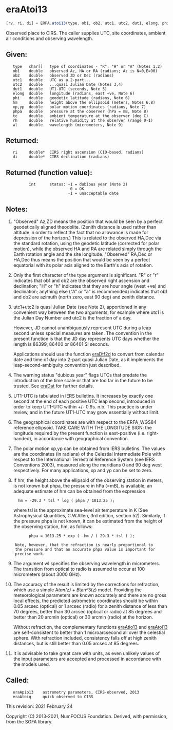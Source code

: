 # eraAtoi13

```js
[rv, ri, di] = ERFA.atoi13(type, ob1, ob2, utc1, utc2, dut1, elong, phi, hm, xp, yp, phpa, tc, rh, wl)
```

Observed place to CIRS.  The caller supplies UTC, site coordinates,
ambient air conditions and observing wavelength.

## Given:
```
   type   char[]   type of coordinates - "R", "H" or "A" (Notes 1,2)
   ob1    double   observed Az, HA or RA (radians; Az is N=0,E=90)
   ob2    double   observed ZD or Dec (radians)
   utc1   double   UTC as a 2-part...
   utc2   double   ...quasi Julian Date (Notes 3,4)
   dut1   double   UT1-UTC (seconds, Note 5)
   elong  double   longitude (radians, east +ve, Note 6)
   phi    double   geodetic latitude (radians, Note 6)
   hm     double   height above the ellipsoid (meters, Notes 6,8)
   xp,yp  double   polar motion coordinates (radians, Note 7)
   phpa   double   pressure at the observer (hPa = mB, Note 8)
   tc     double   ambient temperature at the observer (deg C)
   rh     double   relative humidity at the observer (range 0-1)
   wl     double   wavelength (micrometers, Note 9)
```

## Returned:
```
   ri     double*  CIRS right ascension (CIO-based, radians)
   di     double*  CIRS declination (radians)
```

## Returned (function value):
```
          int      status: +1 = dubious year (Note 2)
                            0 = OK
                           -1 = unacceptable date
```

## Notes:

1)  "Observed" Az,ZD means the position that would be seen by a
    perfect geodetically aligned theodolite.  (Zenith distance is
    used rather than altitude in order to reflect the fact that no
    allowance is made for depression of the horizon.)  This is
    related to the observed HA,Dec via the standard rotation, using
    the geodetic latitude (corrected for polar motion), while the
    observed HA and RA are related simply through the Earth rotation
    angle and the site longitude.  "Observed" RA,Dec or HA,Dec thus
    means the position that would be seen by a perfect equatorial
    with its polar axis aligned to the Earth's axis of rotation.

2)  Only the first character of the type argument is significant.
    "R" or "r" indicates that ob1 and ob2 are the observed right
    ascension and declination;  "H" or "h" indicates that they are
    hour angle (west +ve) and declination;  anything else ("A" or
    "a" is recommended) indicates that ob1 and ob2 are azimuth
    (north zero, east 90 deg) and zenith distance.

3)  utc1+utc2 is quasi Julian Date (see Note 2), apportioned in any
    convenient way between the two arguments, for example where utc1
    is the Julian Day Number and utc2 is the fraction of a day.

    However, JD cannot unambiguously represent UTC during a leap
    second unless special measures are taken.  The convention in the
    present function is that the JD day represents UTC days whether
    the length is 86399, 86400 or 86401 SI seconds.

    Applications should use the function [eraDtf2d][1] to convert from
    calendar date and time of day into 2-part quasi Julian Date, as
    it implements the leap-second-ambiguity convention just
    described.

4)  The warning status "dubious year" flags UTCs that predate the
    introduction of the time scale or that are too far in the
    future to be trusted.  See [eraDat][2] for further details.

5)  UT1-UTC is tabulated in IERS bulletins.  It increases by exactly
    one second at the end of each positive UTC leap second,
    introduced in order to keep UT1-UTC within +/- 0.9s.  n.b. This
    practice is under review, and in the future UT1-UTC may grow
    essentially without limit.

6)  The geographical coordinates are with respect to the ERFA_WGS84
    reference ellipsoid.  TAKE CARE WITH THE LONGITUDE SIGN:  the
    longitude required by the present function is east-positive
    (i.e. right-handed), in accordance with geographical convention.

7)  The polar motion xp,yp can be obtained from IERS bulletins.  The
    values are the coordinates (in radians) of the Celestial
    Intermediate Pole with respect to the International Terrestrial
    Reference System (see IERS Conventions 2003), measured along the
    meridians 0 and 90 deg west respectively.  For many
    applications, xp and yp can be set to zero.

8)  If hm, the height above the ellipsoid of the observing station
    in meters, is not known but phpa, the pressure in hPa (=mB), is
    available, an adequate estimate of hm can be obtained from the
    expression

          hm = -29.3 * tsl * log ( phpa / 1013.25 );

    where tsl is the approximate sea-level air temperature in K
    (See Astrophysical Quantities, C.W.Allen, 3rd edition, section
    52).  Similarly, if the pressure phpa is not known, it can be
    estimated from the height of the observing station, hm, as
    follows:

```
          phpa = 1013.25 * exp ( -hm / ( 29.3 * tsl ) );

    Note, however, that the refraction is nearly proportional to
    the pressure and that an accurate phpa value is important for
    precise work.
```

9)  The argument wl specifies the observing wavelength in
    micrometers.  The transition from optical to radio is assumed to
    occur at 100 micrometers (about 3000 GHz).

10) The accuracy of the result is limited by the corrections for
    refraction, which use a simple A*tan(z) + B*tan^3(z) model.
    Providing the meteorological parameters are known accurately and
    there are no gross local effects, the predicted astrometric
    coordinates should be within 0.05 arcsec (optical) or 1 arcsec
    (radio) for a zenith distance of less than 70 degrees, better
    than 30 arcsec (optical or radio) at 85 degrees and better
    than 20 arcmin (optical) or 30 arcmin (radio) at the horizon.

    Without refraction, the complementary functions [eraAtio13][3] and
    [eraAtoi13][4] are self-consistent to better than 1 microarcsecond
    all over the celestial sphere.  With refraction included,
    consistency falls off at high zenith distances, but is still
    better than 0.05 arcsec at 85 degrees.

12) It is advisable to take great care with units, as even unlikely
    values of the input parameters are accepted and processed in
    accordance with the models used.

## Called:
```
   eraApio13    astrometry parameters, CIRS-observed, 2013
   eraAtoiq     quick observed to CIRS
```

This revision:   2021 February 24

Copyright (C) 2013-2021, NumFOCUS Foundation.
Derived, with permission, from the SOFA library.


[1]: era.dtf2d.md
[2]: era.dat.md
[3]: era.atio13.md
[4]: era.atoi13.md
